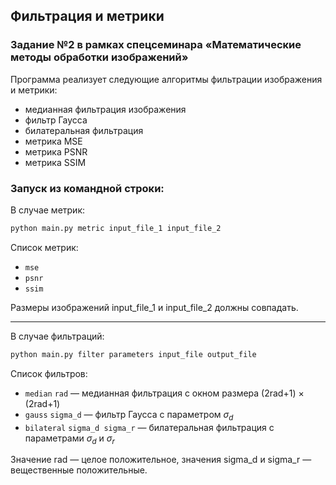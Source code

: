 ## Фильтрация и метрики
### Задание №2 в рамках спецсеминара «Математические методы обработки изображений»

Программа реализует следующие алгоритмы фильтрации изображения и метрики:
* медианная фильтрация изображения
* фильтр Гаусса
* билатеральная фильтрация
* метрика MSE
* метрика PSNR
* метрика SSIM

### Запуск из командной строки:
В случае метрик:

``` bash
python main.py metric input_file_1 input_file_2
```
Список метрик:
* `mse`
* `psnr`
* `ssim`

Размеры изображений input_file_1 и input_file_2 должны совпадать.

---

В случае фильтраций:
``` bash
python main.py filter parameters input_file output_file
```
Список фильтров:
* `median` `rad` — медианная фильтрация с окном размера (2rad+1) × (2rad+1)
* `gauss` `sigma_d` — фильтр Гаусса с параметром $`\sigma_d`$
* `bilateral` `sigma_d sigma_r` — билатеральная фильтрация с параметрами $`\sigma_d`$ и $`\sigma_r`$

Значение rad — целое положительное, значения sigma_d и sigma_r — вещественные положительные.